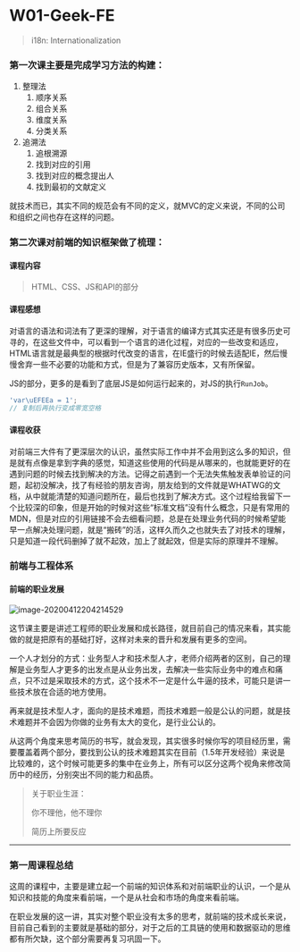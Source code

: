 # W01-Geek-FE

> i18n: Internationalization

### 第一次课主要是完成学习方法的构建：

1. 整理法
   1. 顺序关系
   2. 组合关系
   3. 维度关系
   4. 分类关系
2. 追溯法
   1. 追根溯源
   2. 找到对应的引用
   3. 找到对应的概念提出人
   4. 找到最初的文献定义

就技术而已，其实不同的规范会有不同的定义，就MVC的定义来说，不同的公司和组织之间也存在这样的问题。

### 第二次课对前端的知识框架做了梳理：

#### 课程内容

> HTML、CSS、JS和API的部分

#### 课程感想

对语言的语法和词法有了更深的理解，对于语言的编译方式其实还是有很多历史可寻的，在这些文件中，可以看到一个语言的进化过程，对应的一些改变和适应，HTML语言就是最典型的根据时代改变的语言，在IE盛行的时候去适配IE，然后慢慢舍弃一些不必要的功能和方式，但是为了兼容历史版本，又有所保留。

JS的部分，更多的是看到了底层JS是如何运行起来的，对JS的执行`RunJob`。

```js
'var\uEFEEa = 1';
// 复制后再执行变成零宽空格
```

#### 课程收获

对前端三大件有了更深层次的认识，虽然实际工作中并不会用到这么多的知识，但是就有点像是拿到字典的感觉，知道这些使用的代码是从哪来的，也就能更好的在遇到问题的时候去找到解决的方法。记得之前遇到一个无法失焦触发表单验证的问题，起初没解决，找了有经验的朋友咨询，朋友给到的文件就是WHATWG的文档，从中就能清楚的知道问题所在，最后也找到了解决方式。这个过程给我留下一个比较深的印象，但是开始的时候对这些“标准文档”没有什么概念，只是有常用的MDN，但是对应的引用链接不会去细看问题，总是在处理业务代码的时候希望能早一点解决处理问题，就是“搬砖”的活，这样久而久之也就失去了对技术的理解，只是知道一段代码删掉了就不起效，加上了就起效，但是实际的原理并不理解。

### 前端与工程体系

#### 前端的职业发展

![image-20200412204214529](../../../../../Library/Application%20Support/typora-user-images/image-20200412204214529.png)

这节课主要是讲述工程师的职业发展和成长路径，就目前自己的情况来看，其实能做的就是把原有的基础打好，这样对未来的晋升和发展有更多的空间。

一个人才划分的方式：业务型人才和技术型人才，老师介绍两者的区别，自己的理解是业务型人才更多的出发点是从业务出发，去解决一些实际业务中的难点和痛点，只不过是采取技术的方式，这个技术不一定是什么牛逼的技术，可能只是讲一些技术放在合适的地方使用。

再来就是技术型人才，面向的是技术难题，而技术难题一般是公认的问题，就是技术难题并不会因为你做的业务有太大的变化，是行业公认的。

从这两个角度来思考简历的书写，就会发现，其实很多时候你写的项目经历里，需要覆盖着两个部分，要找到公认的技术难题其实在目前（1.5年开发经验）来说是比较难的，这个时候可能更多的集中在业务上，所有可以区分这两个视角来修改简历中的经历，分别突出不同的能力和品质。

> 关于职业生涯：
>
> 你不理他，他不理你
>
> 简历上所要反应

---

### 第一周课程总结

这周的课程中，主要是建立起一个前端的知识体系和对前端职业的认识，一个是从知识和技能的角度来看前端，一个是从社会和市场的角度来看前端。

在职业发展的这一讲，其实对整个职业没有太多的思考，就前端的技术成长来说，目前自己看到的主要就是基础的部分，对于之后的工具链的使用和数据驱动的思维都有所欠缺，这个部分需要再复习巩固一下。

